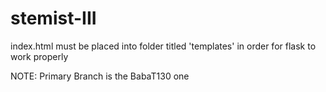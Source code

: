 # stemist-III

index.html must be placed into folder titled 'templates' in order for flask to work properly

NOTE: Primary Branch is the BabaT130 one
